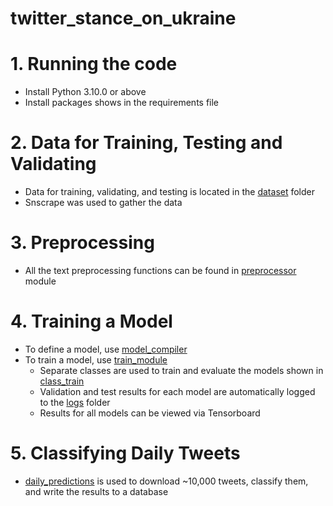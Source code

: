 # twitter_stance_on_ukraine

# 1. Running the code
- Install Python 3.10.0 or above
- Install packages shows in the requirements file

# 2. Data for Training, Testing and Validating
- Data for training, validating, and testing is located in the [dataset](dataset) folder
- Snscrape was used to gather the data

# 3. Preprocessing
- All the text preprocessing functions can be found in [preprocessor](src/preprocessor.py) module

# 4. Training a Model
- To define a model, use [model_compiler](src/training/model_compiler.py)
- To train a model, use [train_module](src/training/train_module.py)
    - Separate classes are used to train and evaluate the models shown in [class_train](src/training/class_train.py)
    - Validation and test results for each model are automatically logged to the [logs](models/logs) folder
    - Results for all models can be viewed via Tensorboard

# 5. Classifying Daily Tweets
- [daily_predictions](src/daily_predictions.py) is used to download ~10,000 tweets, classify them, and write the results to a database




